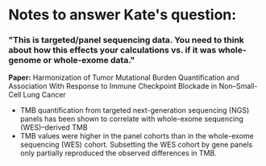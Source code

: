# Notes to answer Kate's question:

### "This is targeted/panel sequencing data. You need to think about how this effects your calculations vs. if it was whole-genome or whole-exome data."
**Paper:** Harmonization of Tumor Mutational Burden Quantification and Association With Response to Immune Checkpoint Blockade in Non–Small-Cell Lung Cancer
* TMB quantification from targeted next-generation sequencing (NGS) panels has been shown to correlate with whole-exome sequencing (WES)–derived TMB
* TMB values were higher in the panel cohorts than in the whole-exome sequencing (WES) cohort. Subsetting the WES cohort by gene panels only partially reproduced the observed differences in TMB.
